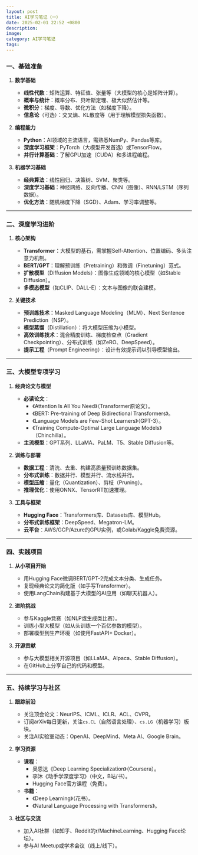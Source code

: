 ```yaml
---
layout: post
title: AI学习笔记（一）
date: 2025-02-01 22:52 +0800
description:
image:
category: AI学习笔记
tags:
---
```


### **一、基础准备**
1. **数学基础**
   - **线性代数**：矩阵运算、特征值、张量等（大模型的核心是矩阵计算）。
   - **概率与统计**：概率分布、贝叶斯定理、极大似然估计等。
   - **微积分**：梯度、导数、优化方法（如梯度下降）。
   - **信息论**（可选）：交叉熵、KL散度等（用于理解模型损失函数）。

2. **编程能力**
   - **Python**：AI领域的主流语言，需熟悉NumPy、Pandas等库。
   - **深度学习框架**：PyTorch（大模型开发首选）或TensorFlow。
   - **并行计算基础**：了解GPU加速（CUDA）和多进程编程。

3. **机器学习基础**
   - **经典算法**：线性回归、决策树、SVM、聚类等。
   - **深度学习基础**：神经网络、反向传播、CNN（图像）、RNN/LSTM（序列数据）。
   - **优化方法**：随机梯度下降（SGD）、Adam、学习率调整等。

---

### **二、深度学习进阶**
1. **核心架构**
   - **Transformer**：大模型的基石，需掌握Self-Attention、位置编码、多头注意力机制。
   - **BERT/GPT**：理解预训练（Pretraining）和微调（Finetuning）范式。
   - **扩散模型**（Diffusion Models）：图像生成领域的核心模型（如Stable Diffusion）。
   - **多模态模型**（如CLIP、DALL-E）：文本与图像的联合建模。

2. **关键技术**
   - **预训练技术**：Masked Language Modeling（MLM）、Next Sentence Prediction（NSP）。
   - **模型蒸馏**（Distillation）：将大模型压缩为小模型。
   - **高效训练技术**：混合精度训练、梯度检查点（Gradient Checkpointing）、分布式训练（如ZeRO、DeepSpeed）。
   - **提示工程**（Prompt Engineering）：设计有效提示词以引导模型输出。

---

### **三、大模型专项学习**
1. **经典论文与模型**
   - **必读论文**：
     - 《Attention Is All You Need》（Transformer原论文）。
     - 《BERT: Pre-training of Deep Bidirectional Transformers》。
     - 《Language Models are Few-Shot Learners》（GPT-3）。
     - 《Training Compute-Optimal Large Language Models》（Chinchilla）。
   - **主流模型**：GPT系列、LLaMA、PaLM、T5、Stable Diffusion等。

2. **训练与部署**
   - **数据工程**：清洗、去重、构建高质量预训练数据集。
   - **分布式训练**：数据并行、模型并行、流水线并行。
   - **模型压缩**：量化（Quantization）、剪枝（Pruning）。
   - **推理优化**：使用ONNX、TensorRT加速推理。

3. **工具与框架**
   - **Hugging Face**：Transformers库、Datasets库、模型Hub。
   - **分布式训练框架**：DeepSpeed、Megatron-LM。
   - **云平台**：AWS/GCP/Azure的GPU实例，或Colab/Kaggle免费资源。

---

### **四、实践项目**
1. **从小项目开始**
   - 用Hugging Face微调BERT/GPT-2完成文本分类、生成任务。
   - 复现经典论文的简化版（如手写Transformer）。
   - 使用LangChain构建基于大模型的AI应用（如聊天机器人）。

2. **进阶挑战**
   - 参与Kaggle竞赛（如NLP或生成类比赛）。
   - 训练小型大模型（如从头训练一个百亿参数的模型）。
   - 部署模型到生产环境（如使用FastAPI+ Docker）。

3. **开源贡献**
   - 参与大模型相关开源项目（如LLaMA、Alpaca、Stable Diffusion）。
   - 在GitHub上分享自己的代码和模型。

---

### **五、持续学习与社区**
1. **跟踪前沿**
   - 关注顶会论文：NeurIPS、ICML、ICLR、ACL、CVPR。
   - 订阅arXiv每日更新，关注`cs.CL`（自然语言处理）、`cs.LG`（机器学习）板块。
   - 关注AI实验室动态：OpenAI、DeepMind、Meta AI、Google Brain。

2. **学习资源**
   - **课程**：
     - 吴恩达《Deep Learning Specialization》（Coursera）。
     - 李沐《动手学深度学习》（中文，B站/书）。
     - Hugging Face官方课程（免费）。
   - **书籍**：
     - 《Deep Learning》（花书）。
     - 《Natural Language Processing with Transformers》。

3. **社区与交流**
   - 加入AI社群（如知乎、Reddit的r/MachineLearning、Hugging Face论坛）。
   - 参与AI Meetup或学术会议（线上/线下）。